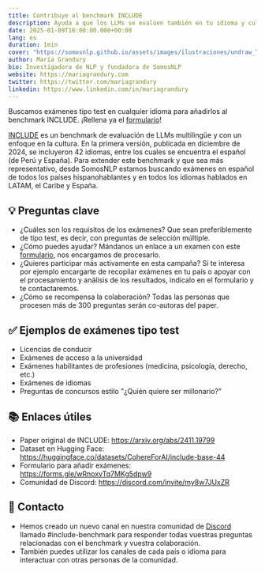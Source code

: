 ```yaml
---
title: Contribuye al benchmark INCLUDE
description: Ayuda a que los LLMs se evalúen también en tu idioma y cultura
date: 2025-01-09T16:00:00.000+00:00
lang: es
duration: 1min
cover: "https://somosnlp.github.io/assets/images/ilustraciones/undraw_Traveling_re_weve.svg"
author: María Grandury
bio: Investigadora de NLP y fundadora de SomosNLP
website: https://mariagrandury.com
twitter: https://twitter.com/mariagrandury
linkedin: https://www.linkedin.com/in/mariagrandury
---
```


Buscamos exámenes tipo test en cualquier idioma para añadirlos al benchmark INCLUDE.
¡Rellena ya el [formulario](https://forms.gle/wRnoxvTq7MKg5dpw9)!

[INCLUDE](https://arxiv.org/abs/2411.19799) es un benchmark de evaluación de LLMs multilingüe y con un enfoque en la cultura. En la primera versión, publicada en diciembre de 2024, se incluyeron 42 idiomas, entre los cuales se encuentra el español (de Perú y España). Para extender este benchmark y que sea más representativo, desde SomosNLP estamos buscando exámenes en español de todos los países hispanohablantes y en todos los idiomas hablados en LATAM, el Caribe y España.

## 💡 Preguntas clave

- ¿Cuáles son los requisitos de los exámenes? Que sean preferiblemente de tipo test, es decir, con preguntas de selección múltiple.
- ¿Cómo puedes ayudar? Mándanos un enlace a un examen con este [formulario](https://forms.gle/wRnoxvTq7MKg5dpw9), nos encargamos de procesarlo.
- ¿Quieres participar más activamente en esta campaña? Si te interesa por ejemplo encargarte de recopilar exámenes en tu país o apoyar con el procesamiento y análisis de los resultados, indícalo en el formulario y te contactaremos.
- ¿Cómo se recompensa la colaboración? Todas las personas que procesen más de 300 preguntas serán co-autoras del paper. 

## ✅ Ejemplos de exámenes tipo test

- Licencias de conducir
- Exámenes de acceso a la universidad
- Exámenes habilitantes de profesiones (medicina, psicología, derecho, etc.)
- Exámenes de idiomas
- Preguntas de concursos estilo "¿Quién quiere ser millonario?"

## 📚 Enlaces útiles

- Paper original de INCLUDE: https://arxiv.org/abs/2411.19799
- Dataset en Hugging Face: https://huggingface.co/datasets/CohereForAI/include-base-44
- Formulario para añadir exámenes: https://forms.gle/wRnoxvTq7MKg5dpw9
- Comunidad de Discord: https://discord.com/invite/my8w7JUxZR

## 👋 Contacto

- Hemos creado un nuevo canal en nuestra comunidad de [Discord](https://discord.com/invite/my8w7JUxZR) llamado #include-benchmark para responder todas vuestras preguntas relacionadas con el benchmark y vuestra colaboración.
- También puedes utilizar los canales de cada país o idioma para interactuar con otras personas de la comunidad.
